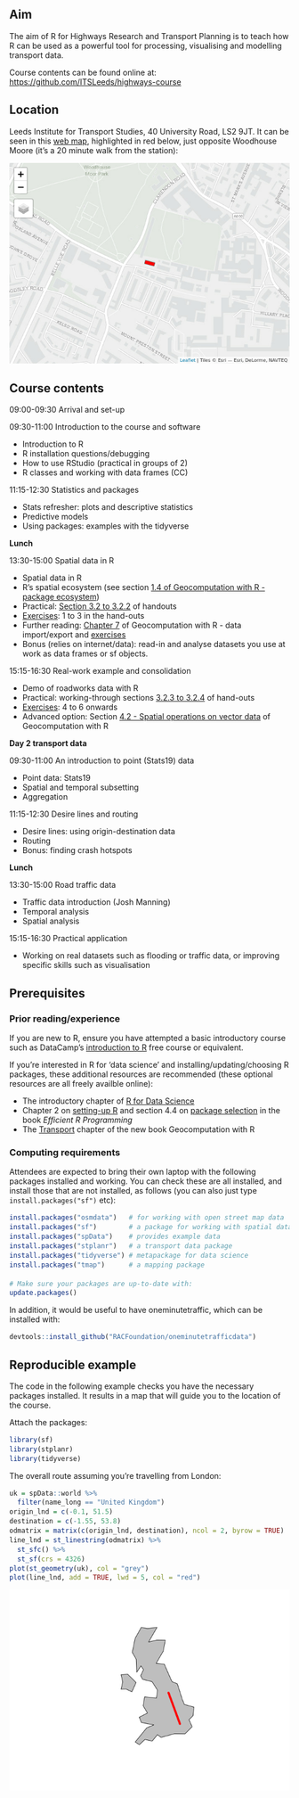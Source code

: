 
<!-- README.md is generated from README.Rmd. Please edit that file -->

## Aim

The aim of R for Highways Research and Transport Planning is to teach
how R can be used as a powerful tool for processing, visualising and
modelling transport data.

Course contents can be found online at:
<https://github.com/ITSLeeds/highways-course>

## Location

Leeds Institute for Transport Studies, 40 University Road, LS2 9JT. It
can be seen in this [web
map](https://www.openstreetmap.org/way/84749920), highlighted in red
below, just opposite Woodhouse Moore (it’s a 20 minute walk from the
station):

![](README_files/figure-gfm/unnamed-chunk-2-1.png)<!-- -->

## Course contents

09:00-09:30 Arrival and set-up

09:30-11:00 Introduction to the course and software

  - Introduction to R
  - R installation questions/debugging
  - How to use RStudio (practical in groups of 2)
  - R classes and working with data frames (CC)

11:15-12:30 Statistics and packages

<!-- And example from the PCT -->

  - Stats refresher: plots and descriptive statistics
  - Predictive models
  - Using packages: examples with the tidyverse

**Lunch**

13:30-15:00 Spatial data in R

  - Spatial data in R
  - R’s spatial ecosystem (see section [1.4 of Geocomputation with R -
    package
    ecosystem](https://geocompr.robinlovelace.net/intro.html#rs-spatial-ecosystem))
  - Practical: [Section 3.2
    to 3.2.2](https://geocompr.robinlovelace.net/attr.html#vector-attribute-manipulation)
    of
    handouts
  - [Exercises](https://geocompr.robinlovelace.net/attr.html#exercises-1):
    1 to 3 in the hand-outs
  - Further reading:
    [Chapter 7](https://geocompr.robinlovelace.net/read-write.html) of
    Geocomputation with R - data import/export and
    [exercises](https://geocompr.robinlovelace.net/read-write.html)
  - Bonus (relies on internet/data): read-in and analyse datasets you
    use at work as data frames or sf objects.

15:15-16:30 Real-work example and consolidation

  - Demo of roadworks data with R
  - Practical: working-through sections [3.2.3
    to 3.2.4](https://geocompr.robinlovelace.net/attr.html#vector-attribute-joining)
    of
    hand-outs
  - [Exercises](https://geocompr.robinlovelace.net/attr.html#exercises-1):
    4 to 6 onwards
  - Advanced option: Section [4.2 - Spatial operations on vector
    data](https://geocompr.robinlovelace.net/spatial-operations.html#spatial-vec)
    of Geocomputation with R
    <!-- - Advanced option: Section [2.2](https://geocompr.robinlovelace.net/spatial-class.html#vector-data) of Geocomputation with R -->

**Day 2 transport data**

09:30-11:00 An introduction to point (Stats19) data

  - Point data: Stats19
  - Spatial and temporal subsetting
  - Aggregation

11:15-12:30 Desire lines and routing

  - Desire lines: using origin-destination data
  - Routing
  - Bonus: finding crash hotspots

**Lunch**

13:30-15:00 Road traffic data

  - Traffic data introduction (Josh Manning)
  - Temporal analysis
  - Spatial analysis

15:15-16:30 Practical application

  - Working on real datasets such as flooding or traffic data, or
    improving specific skills such as visualisation

## Prerequisites

### Prior reading/experience

If you are new to R, ensure you have attempted a basic introductory
course such as DataCamp’s [introduction to
R](https://www.datacamp.com/courses/free-introduction-to-r) free course
or equivalent.

If you’re interested in R for ‘data science’ and
installing/updating/choosing R packages, these additional resources are
recommended (these optional resources are all freely availble online):

  - The introductory chapter of [R for Data
    Science](https://r4ds.had.co.nz/introduction.html)
  - Chapter 2 on [setting-up
    R](https://csgillespie.github.io/efficientR/set-up.html) and section
    4.4 on [package
    selection](https://csgillespie.github.io/efficientR/workflow.html#package-selection)
    in the book *Efficient R Programming*
  - The [Transport](https://geocompr.robinlovelace.net/transport.html)
    chapter of the new book Geocomputation with
R

<!-- (MIDAS Gold) -->

<!-- ## Optional extras (to discuss) -->

<!-- - Roadworks data (HTDD/Scottish/Leeds data - HE have data?) -->

<!-- - Stats19 -->

<!-- - Routing engines -->

<!-- - Air pollution -->

<!-- - Traffic data (other) -->

<!-- ## To discuss/confirm -->

<!-- - 10 ppl HE + 8 RAC  -->

<!-- - Managed work laptops - install pre-requisites - pre-reqs document. -->

<!-- - Demonstrators (ask Josh - possible fee, ask Maxine should be fine) -->

<!-- - Ivo Helper -->

<!-- - Location: look into it - plus refreshments -->

<!--   - None HE Leeds -->

<!--   - Maybe HE Birmingham -->

<!--   - Maybe RAC -->

<!-- - Timing: mid November or w/c 10th Dec -->

### Computing requirements

Attendees are expected to bring their own laptop with the following
packages installed and working. You can check these are all installed,
and install those that are not installed, as follows (you can also just
type `install.packages("sf")` etc):

``` r
install.packages("osmdata")   # for working with open street map data
install.packages("sf")        # a package for working with spatial data
install.packages("spData")    # provides example data
install.packages("stplanr")   # a transport data package
install.packages("tidyverse") # metapackage for data science
install.packages("tmap")      # a mapping package

# Make sure your packages are up-to-date with:
update.packages()
```

In addition, it would be useful to have oneminutetraffic, which can be
installed with:

``` r
devtools::install_github("RACFoundation/oneminutetrafficdata")
```

## Reproducible example

The code in the following example checks you have the necessary packages
installed. It results in a map that will guide you to the location of
the course.

Attach the packages:

``` r
library(sf)
library(stplanr)
library(tidyverse)
```

The overall route assuming you’re travelling from London:

``` r
uk = spData::world %>% 
  filter(name_long == "United Kingdom")
origin_lnd = c(-0.1, 51.5)
destination = c(-1.55, 53.8)
odmatrix = matrix(c(origin_lnd, destination), ncol = 2, byrow = TRUE)
line_lnd = st_linestring(odmatrix) %>% 
  st_sfc() %>% 
  st_sf(crs = 4326)
plot(st_geometry(uk), col = "grey")
plot(line_lnd, add = TRUE, lwd = 5, col = "red")
```

![](README_files/figure-gfm/unnamed-chunk-5-1.png)<!-- -->

<!-- Note: you can test all of these things work by running the following command: -->

<!-- ```{r, eval=FALSE} -->

<!-- source("https://raw.githubusercontent.com/ITSLeeds/highways-course/master/README.R") -->

<!-- ``` -->

<!-- Bonus: find the route from Leeds rail station  -->

<!-- (see the code in `README.R` on the course website at https://github.com/ITSLeeds/highways-course ) -->
